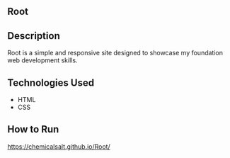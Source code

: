 ## Root

## Description
Root is a simple and responsive site designed to showcase my foundation web development skills. 

## Technologies Used
- HTML
- CSS
  
## How to Run
https://chemicalsalt.github.io/Root/
